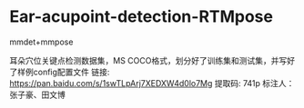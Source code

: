 # Ear-acupoint-detection-RTMpose
mmdet+mmpose








耳朵穴位关键点检测数据集，MS COCO格式，划分好了训练集和测试集，并写好了样例config配置文件
链接: https://pan.baidu.com/s/1swTLpArj7XEDXW4d0lo7Mg 提取码: 741p
标注人：张子豪、田文博







